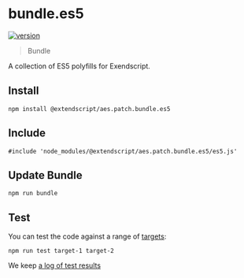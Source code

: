 # bundle.es5

[![version](https://img.shields.io/npm/v/@extendscript/aes.patch.bundle.es5.svg)](https://www.npmjs.org/package/@extendscript/aes.patch.bundle.es5)

> Bundle

A collection of ES5 polyfills for Exendscript.


## Install

    npm install @extendscript/aes.patch.bundle.es5

## Include

    #include 'node_modules/@extendscript/aes.patch.bundle.es5/es5.js'

## Update Bundle

    npm run bundle

## Test

You can test the code against a range of [targets](https://github.com/nbqx/fakestk/blob/master/resources/versions.json):

    npm run test target-1 target-2

We keep [a log of test results](./test/results_log.md)
